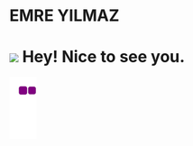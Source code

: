 # EMRE YILMAZ
<h1><img src="https://emojis.slackmojis.com/emojis/images/1531849430/4246/blob-sunglasses.gif?1531849430" width="30"/> Hey! Nice to see you.</h1


![Snake Eating away my contributions](https://github.com/emreyilmaz1912/emreyilmaz1912/blob/output/github-contribution-grid-snake.gif)
